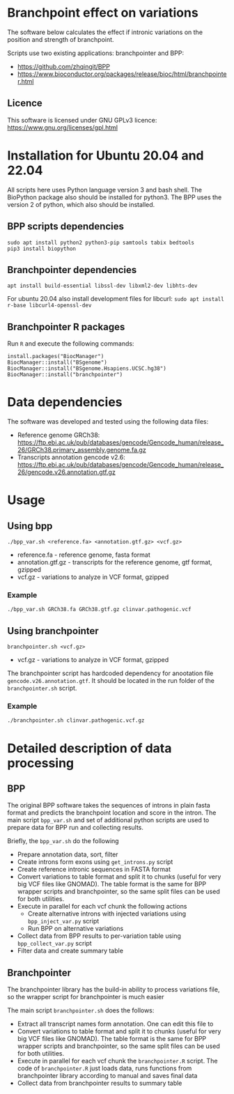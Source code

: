 # Branchpoint effect on variations

The software below calculates the effect if intronic variations
on the position and strength of branchpoint.

Scripts use two existing applications: branchpointer and BPP:
* https://github.com/zhqingit/BPP
* https://www.bioconductor.org/packages/release/bioc/html/branchpointer.html

## Licence
This software is licensed under GNU GPLv3 licence: https://www.gnu.org/licenses/gpl.html

# Installation for Ubuntu 20.04 and 22.04
All scripts here uses Python language version 3 and bash shell. 
The BioPython package also should be installed for python3.
The BPP uses the version 2 of python, which also should be installed.

## BPP scripts dependencies

    sudo apt install python2 python3-pip samtools tabix bedtools 
    pip3 install biopython

## Branchpointer dependencies
    apt install build-essential libssl-dev libxml2-dev libhts-dev 

For ubuntu 20.04 also install development files for libcurl:
`sudo apt install r-base libcurl4-openssl-dev`

## Branchpointer R packages
Run `R` and execute the following commands:

    install.packages("BiocManager")
    BiocManager::install("BSgenome")
    BiocManager::install("BSgenome.Hsapiens.UCSC.hg38")
    BiocManager::install("branchpointer")

# Data dependencies
The software was developed and tested using the following data files:
* Reference genome GRCh38: https://ftp.ebi.ac.uk/pub/databases/gencode/Gencode_human/release_26/GRCh38.primary_assembly.genome.fa.gz
* Transcripts annotation gencode v2.6: https://ftp.ebi.ac.uk/pub/databases/gencode/Gencode_human/release_26/gencode.v26.annotation.gtf.gz

# Usage

## Using bpp
`./bpp_var.sh <reference.fa> <annotation.gtf.gz> <vcf.gz>`
* reference.fa - reference genome, fasta format
* annotation.gtf.gz - transcripts for the reference genome, gtf format, gzipped
* vcf.gz - variations to analyze in VCF format, gzipped

### Example
`./bpp_var.sh GRCh38.fa GRCh38.gtf.gz clinvar.pathogenic.vcf`

## Using branchpointer
`branchpointer.sh <vcf.gz>`
* vcf.gz - variations to analyze in VCF format, gzipped

The branchpointer script has hardcoded dependency for anootation file
`gencode.v26.annotation.gtf`. It should be located in the run folder of 
the `branchpointer.sh` script.

### Example
`./branchpointer.sh clinvar.pathogenic.vcf.gz`

# Detailed description of data processing

## BPP
The original BPP software takes the sequences of introns in plain fasta format 
and predicts the branchpoint location and score in the intron. 
The main script `bpp_var.sh` and set of additional python scripts are used to 
prepare data for BPP run and collecting results. 

Briefly, the `bpp_var.sh` do the following

* Prepare annotation data, sort, filter
* Create introns form exons using `get_introns.py` script
* Create reference intronic sequences in FASTA format
* Convert variations to table format and split it to chunks (useful for very big 
VCF files like GNOMAD). The table format is the same for BPP wrapper scripts and branchpointer, so the same 
split files can be used for both utilities.
* Execute in parallel for each vcf chunk the following actions
    * Create alternative introns with injected variations using `bpp_inject_var.py` script
    * Run BPP on alternative variations
* Collect data from BPP results to per-variation table using `bpp_collect_var.py` script
* Filter data and create summary table

## Branchpointer
The branchpointer library has the build-in ability to process variations file, so 
the wrapper script for branchpointer is much easier 

The main script `branchpointer.sh` does the follows:

* Extract all transcript names form annotation. One can edit this file to
* Convert variations to table format and split it to chunks (useful for very big 
VCF files like GNOMAD). The table format is the same for BPP wrapper scripts and branchpointer, so the same 
split files can be used for both utilities.
* Execute in parallel for each vcf chunk the `branchpointer.R` script.
The code of `branchpointer.R` just loads data, runs functions from 
branchpointer library according to manual and saves final data
* Collect data from branchpointer results to summary table





